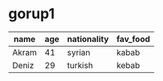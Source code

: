 # gorup1


|name |age|nationality |fav_food|
|-----|---|------------|--------|
|Akram| 41|syrian      |kabab   |
|Deniz|29 |turkish     |kebab   |

